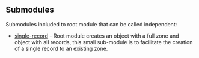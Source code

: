 ## Submodules

Submodules included to root module that can be called independent:

- [single-record](https://github.com/Infrastrukturait/terraform-cloudflare-zone/tree/main/modules/single-record) - Root module creates an object with a full zone and object with all records, this small sub-module is to facilitate the creation of a single record to an existing zone.
